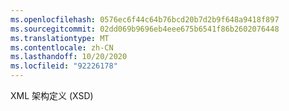 ```yaml
---
ms.openlocfilehash: 0576ec6f44c64b76bcd20b7d2b9f648a9418f897
ms.sourcegitcommit: 02dd069b9696eb4eee675b6541f86b2602076448
ms.translationtype: MT
ms.contentlocale: zh-CN
ms.lasthandoff: 10/20/2020
ms.locfileid: "92226178"
---
```

XML 架构定义 (XSD)